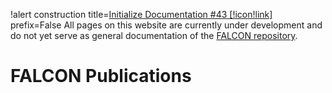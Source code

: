 !alert construction title=[Initialize Documentation #43 [!icon!link]](https://github.com/idaholab/falcon/issues/43) prefix=False
All pages on this website are currently under development and do not yet serve as general documentation of the [FALCON repository](https://github.com/idaholab/falcon).

# FALCON Publications
